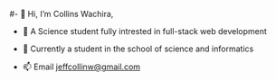 #- 👋 Hi, I’m Collins Wachira,
- 👀 A Science student fully intrested in full-stack web development
- 🌱 Currently a student in the school of science and informatics

- 📫 Email jeffcollinw@gmail.com

<!--
collinswachira-alt/collinswachira-alt is a ✨ special ✨ repository because its `README.md` (this file) appears on your GitHub profile.
You can click the Preview link to take a look at your changes.
--->
